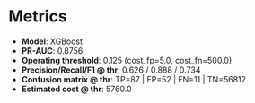 # Metrics

- **Model**: XGBoost
- **PR-AUC**: 0.8756
- **Operating threshold**: 0.125 (cost_fp=5.0, cost_fn=500.0)
- **Precision/Recall/F1 @ thr**: 0.626 / 0.888 / 0.734
- **Confusion matrix @ thr**: TP=87 | FP=52 | FN=11 | TN=56812
- **Estimated cost @ thr**: 5760.0
